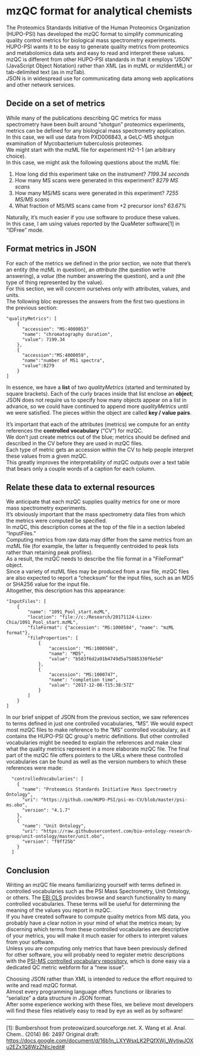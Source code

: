 # mzQC format for analytical chemists
The Proteomics Standards Initiative of the Human Proteomics Organization (HUPO-PSI) has developed the mzQC format to simplify communicating quality control metrics for biological mass spectrometry experiments.  
HUPO-PSI wants it to be easy to generate quality metrics from proteomics and metabolomics data sets and easy to read and interpret these values.  
mzQC is different from other HUPO-PSI standards in that it employs “JSON” (JavaScript Object Notation) rather than XML (as in mzML or mzIdentML) or tab-delimited text (as in mzTab).  
JSON is in widespread use for communicating data among web applications and other network services.

## Decide on a set of metrics
While many of the publications describing QC metrics for mass spectrometry have been built around “shotgun” proteomics experiments, 
metrics can be defined for any biological mass spectrometry application.  
In this case, we will use data from PXD006843, a GeLC-MS shotgun examination of Mycobacterium tuberculosis proteomes.  
We might start with the mzML file for experiment H2-1-1 (an arbitrary choice).  
In this case, we might ask the following questions about the mzML file:
1. How long did this experiment take on the instrument?
    _7199.34 seconds_
2. How many MS scans were generated in this experiment?
    _8279 MS scans_
3. How many MS/MS scans were generated in this experiment?
    _7255 MS/MS scans_
4. What fraction of MS/MS scans came from +2 precursor ions?
    _63.67%_

Naturally, it’s much easier if you use software to produce these values.  
In this case, I am using values reported by the QuaMeter software[1] in “IDFree” mode.


## Format metrics in JSON
For each of the metrics we defined in the prior section, we note that there’s an entity (the mzML in question), an _attribute_ (the question we’re answering), 
a _value_ (the number answering the question), 
and a _unit_ (the type of thing represented by the value).  
For this section, we will concern ourselves only with attributes, values, and units.  
The following bloc expresses the answers from the first two questions in the previous section:

```
"qualityMetrics": [
    {
      "accession": "MS:4000053"
      "name": "chromatography duration",
      "value": 7199.34
    },
    {
      "accession":"MS:4000059",
      "name":"number of MS1 spectra",
      "value":8279
    }
]
```

In essence, we have a **list** of two _qualityMetrics_ (started and terminated by square brackets).
Each of the curly braces inside that list enclose an **object**; 
JSON does not require us to specify how many objects appear on a list in advance, so we could have continued to append more _qualityMetrics_ until we were satisfied.
The pieces within the object are called **key / value pairs**.


It’s important that each of the attributes (metrics) we compute for an entity references the **controlled vocabulary** (“CV”) for mzQC.  
We don’t just create metrics out of the blue; metrics should be defined and described in the CV before they are used in mzQC files.  
Each type of metric gets an accession within the CV to help people interpret these values from a given mzQC.  
This greatly improves the interpretability of mzQC outputs over a text table that bears only a couple words of a caption for each column.


## Relate these data to external resources
We anticipate that each mzQC supplies quality metrics for one or more mass spectrometry experiments.  
It’s obviously important that the mass spectrometry data files from which the metrics were computed be specified.  
In mzQC, this description comes at the top of the file in a section labeled “InputFiles.”  
Computing metrics from raw data may differ from the same metrics from an mzML file (for example, the latter is frequently centroided to peak lists rather than retaining peak profiles).  
As a result, the mzQC needs to describe the file format in a "FileFormat" object.  
Since a variety of mzML files may be produced from a raw file, mzQC files are also expected to report a “checksum” for the input files, such as an MD5 or SHA256 value for the input file.  
Altogether, this description has this appearance:

```
"InputFiles": [
    {
        "name": "1091_Pool_start.mzML",
        "location": "file://c:/Research/20171124-Lizex-Chia/1091_Pool_start.mzML",
        "fileFormat": {"accession": "MS:1000584", "name": "mzML format"},
        "fileProperties": [
            {
                "accession": "MS:1000568",
                "name": "MD5",
                "value": "b583f6d2a91b4749d5a75885330f6e5d"
            },
            {
                "accession": "MS:1000747",
                "name": "completion time",
                "value": "2017-12-08-T15:38:57Z"
            }
        ]
    }
]
```

In our brief snippet of JSON from the previous section, we saw references to terms defined in just one controlled vocabularies, “MS”.
We would expect most mzQC files to make reference to the “MS” controlled vocabulary, as it contains the HUPO-PSI QC group's metric definitions. 
But other controlled vocabularies might be needed to explain the references and make clear what the quality metrics represent in a more elaborate mzQC file.
The final part of the mzQC file offers pointers to the URLs where these controlled vocabularies can be found as well as the version numbers to which these references were made: 

```
  "controlledVocabularies": [
    {
      "name": "Proteomics Standards Initiative Mass Spectrometry Ontology",
      "uri": "https://github.com/HUPO-PSI/psi-ms-CV/blob/master/psi-ms.obo",
      "version": "4.1.7"
    },
    {
      "name": "Unit Ontology",
      "uri": "https://raw.githubusercontent.com/bio-ontology-research-group/unit-ontology/master/unit.obo",
      "version": "f9ff25b"
    }
  ]
```

## Conclusion
Writing an mzQC file means familiarizing yourself with terms defined in controlled vocabularies such as the PSI Mass Spectrometry,  Unit Ontology, or others. 
The [EBI OLS](https://www.ebi.ac.uk/ols/index) provides browse and search functionality to many controlled vocabularies.
These terms will be useful for determining the meaning of the values you report in mzQC.  
If you have created software to compute quality metrics from MS data, you probably have a clear notion in your mind of what the metrics mean; 
by discerning which terms from these controlled vocabularies are descriptive of your metrics, you will make it much easier for others to interpret values from your software.  
Unless you are computing only metrics that have been previously defined for other software, you will probably need to register metric descriptions with the [PSI-MS controlled vocabulary repository](https://github.com/HUPO-PSI/psi-ms-CV), 
which is done easy via a dedicated QC metric webform for a “new issue”.


Choosing JSON rather than XML is intended to reduce the effort required to write and read mzQC format.  
Almost every programming language offers functions or libraries to “serialize” a data structure in JSON format.  
After some experience working with these files, we believe most developers will find these files relatively easy to read by eye as well as by software!


---
[1]: Bumbershoot from proteowizard.sourceforge.net.  X. Wang et al. Anal. Chem.. (2014) 86: 2497
Original draft: https://docs.google.com/document/d/16b1n_LXYWsxLK2PQfXWj_WvtiwJOXu2EZx1Q8WzZNlc/edit#
